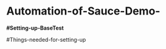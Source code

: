 # Automation-of-Sauce-Demo-
**#Setting-up-BaseTest**

#Things-needed-for-setting-up











































